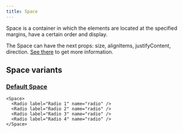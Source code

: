 ```yaml
---
title: Space
---
```


Space is a container in which the elements are located at the specified margins, have a certain order and display.

The Space can have the next props: size, alignItems, justifyContent, direction. [See there](/storybook/?path=/docs/core-space--docs) to get more information.

## Space variants

### [Default Space](/storybook/?path=/story/core-space--default-space)

```tsx
<Space>
  <Radio label="Radio 1" name="radio" />
  <Radio label="Radio 2" name="radio" />
  <Radio label="Radio 3" name="radio" />
  <Radio label="Radio 4" name="radio" />
</Space>
```
